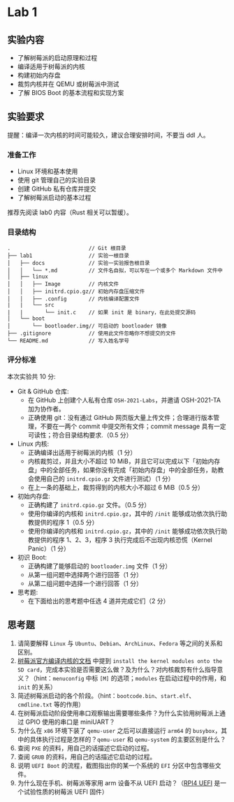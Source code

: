 # Lab 1

## 实验内容

- 了解树莓派的启动原理和过程
- 编译适用于树莓派的内核
- 构建初始内存盘
- 裁剪内核并在 QEMU 或树莓派中测试
- 了解 BIOS Boot 的基本流程和实现方案

## 实验要求

提醒：编译一次内核的时间可能较久，建议合理安排时间，不要当 ddl 人。

### 准备工作

- Linux 环境和基本使用
- 使用 git 管理自己的实验目录
- 创建 GitHub 私有仓库并提交
- 了解树莓派启动的基本过程

推荐先阅读 lab0 内容（Rust 相关可以暂缓）。

### 目录结构

```
.                         // Git 根目录
├── lab1                  // 实验一根目录
│   ├── docs              // 实验一实验报告根目录
│   │   └── *.md          // 文件名自拟，可以写在一个或多个 Markdown 文件中
│   ├── linux
│   │   ├── Image         // 内核文件
│   │   ├── initrd.cpio.gz// 初始内存盘压缩文件
│   │   ├── .config       // 内核编译配置文件
|   |   └── src
|   |       └── init.c    // 如果 init 是 binary，在此处提交源码
│   └── boot
│       └── bootloader.img// 可启动的 bootloader 镜像
├── .gitignore            // 使用此文件忽略你不想提交的文件
└── README.md             // 写入姓名学号
```

### 评分标准

本次实验共 10 分:

- Git & GitHub 仓库:
  - 在 GitHub 上创建个人私有仓库 `OSH-2021-Labs`，并邀请 OSH-2021-TA 加为协作者。
  - 正确使用 git：没有通过 GitHub 网页版大量上传文件；合理进行版本管理，不要在一两个 commit 中提交所有文件；commit message 具有一定可读性；符合目录结构要求.（0.5 分）
- Linux 内核:
  - 正确编译出适用于树莓派的内核（1 分）
  - 内核裁剪过，并且大小不超过 10 MiB，并且它可以完成以下「初始内存盘」中的全部任务，如果你没有完成「初始内存盘」中的全部任务，助教会使用自己的 `initrd.cpio.gz` 文件进行测试）（1 分）
  - 在上一条的基础上，裁剪得到的内核大小不超过 6 MiB（0.5 分）
- 初始内存盘:
  - 正确构建了 `initrd.cpio.gz` 文件。（0.5 分）
  - 使用你编译的内核和 `initrd.cpio.gz`，其中的 `/init` 能够成功依次执行助教提供的程序 1（0.5 分）
  - 使用你编译的内核和 `initrd.cpio.gz`，其中的 `/init` 能够成功依次执行助教提供的程序 1、2、3，程序 3 执行完成后不出现内核恐慌（Kernel Panic）（1 分）
- 初识 Boot:
  - 正确构建了能够启动的 `bootloader.img` 文件（1 分）
  - 从第一组问题中选择两个进行回答（1 分）
  - 从第二组问题中选择一个进行回答（1 分）
- 思考题:
  - 在下面给出的思考题中任选 4 道并完成它们（2 分）

## 思考题

1. 请简要解释 `Linux` 与 `Ubuntu`、`Debian`、`ArchLinux`、`Fedora` 等之间的关系和区别。
2. [树莓派官方编译内核的文档](https://www.raspberrypi.org/documentation/linux/kernel/building.md) 中提到 `install the kernel modules onto the SD card`，完成本实验是否需要这么做？及为什么？对内核裁剪有什么指导意义？（hint：`menuconfig` 中标 `[M]` 的选项；`modules` 在启动过程中的作用，和 `init` 的关系）
3. 简述树莓派启动的各个阶段。（hint：`bootcode.bin`、`start.elf`、`cmdline.txt` 等的作用）
4. 在树莓派启动阶段使用串口观察输出需要哪些条件？为什么实验用树莓派上通过 GPIO 使用的串口是 miniUART？
5. 为什么在 `x86` 环境下装了 `qemu-user` 之后可以直接运行 `arm64` 的 `busybox`，其中的具体执行过程是怎样的？`qemu-user` 和 `qemu-system` 的主要区别是什么？
6. 查阅 `PXE` 的资料，用自己的话描述它启动的过程。
7. 查阅 `GRUB` 的资料，用自己的话描述它启动的过程。
8. 说明 `UEFI Boot` 的流程，截图指出你的某一个系统的 `EFI` 分区中包含哪些文件。
9. 为什么现在手机、树莓派等家用 arm 设备不从 UEFI 启动？（[RPI4 UEFI](https://github.com/pftf/RPi4/) 是一个试验性质的树莓派 UEFI 固件）
